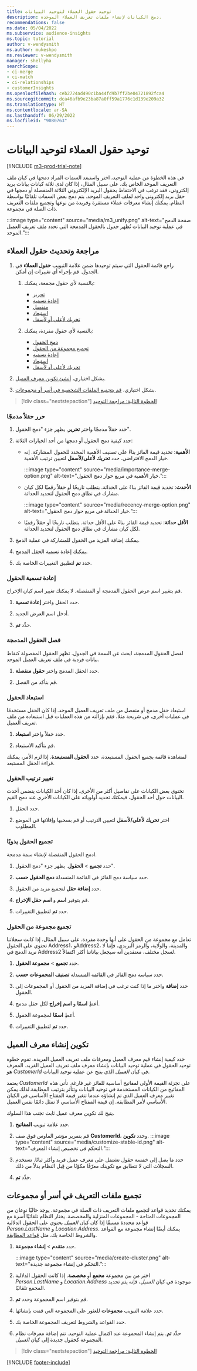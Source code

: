 ```yaml
---
title: توحيد حقول العملاء لتوحيد البيانات
description: دمج الكيانات لإنشاء ملفات تعريف العملاء الموحدة.
recommendations: false
ms.date: 05/04/2022
ms.subservice: audience-insights
ms.topic: tutorial
author: v-wendysmith
ms.author: mukeshpo
ms.reviewer: v-wendysmith
manager: shellyha
searchScope:
- ci-merge
- ci-match
- ci-relationships
- customerInsights
ms.openlocfilehash: ceb2724ad490c1ba44fd9b7ff2be04721892fca4
ms.sourcegitcommit: dca46afb9e23ba87a0ff59a1776c1d139e209a32
ms.translationtype: HT
ms.contentlocale: ar-SA
ms.lasthandoff: 06/29/2022
ms.locfileid: "9080763"
---
```

# <a name="unify-customer-fields-for-data-unification"></a>توحيد حقول العملاء لتوحيد البيانات

[!INCLUDE [m3-prod-trial-note](includes/m3-prod-trial-note.md)]

في هذه الخطوة من عملية التوحيد، اختر واستبعد السمات المراد دمجها في كيان ملف التعريف الموحد الخاص بك. على سبيل المثال، إذا كان لدى ثلاثة كيانات بيانات بريد إلكتروني، فقد ترغب في الاحتفاظ بحقول البريد الإلكتروني الثلاثة المنفصلة أو دمجها في حقل بريد إلكتروني واحد لملف التعريف الموحد. يتم دمج بعض السمات تلقائيًا بواسطة النظام. يمكنك إنشاء معرفات عملاء مستقرة وفريدة من نوعها وتجميع ملفات التعريف ذات الصلة في مجموعة.

:::image type="content" source="media/m3_unify.png" alt-text="صفحة الدمج في عملية توحيد البيانات تُظهر جدول بالحقول المدمجة التي تحدد ملف تعريف العميل الموحد.":::

## <a name="review-and-update-the-customer-fields"></a>مراجعة وتحديث حقول العملاء

1. راجع قائمة الحقول التي سيتم توحيدها ضمن علامة التبويب **حقول العملاء** في الجدول. قم بإجراء أي تغييرات إن أمكن.

   1. بالنسبة لأي حقول مجمعة، يمكنك:
      - [تحرير](#edit-a-merged-field)
      - [إعادة تسمية](#rename-fields)
      - [منفصل](#separate-merged-fields)
      - [استبعاد](#exclude-fields)
      - [تحريك لأعلى أو لأسفل](#change-the-order-of-fields)

   1. بالنسبة لأي حقول مفردة، يمكنك:
      - [دمج الحقول](#combine-fields-manually)
      - [تجميع مجموعة من الحقول](#combine-a-group-of-fields)
      - [إعادة تسمية](#rename-fields)
      - [استبعاد](#exclude-fields)
      - [تحريك لأعلى أو لأسفل](#change-the-order-of-fields)

1. بشكل اختياري، [أنشئ تكوين معرف العميل](#configure-customer-id-generation).

1. بشكل اختياري، [قم بتجميع الملفات الشخصية في أسر أو مجموعات](#group-profiles-into-households-or-clusters).

> [!div class="nextstepaction"]
> [الخطوة التالية: مراجعة التوحيد](review-unification.md)

### <a name="edit-a-merged-field"></a>حرر حقلاً مدمجًا

1. حدد حقلاً مدمجًا واختر **تحرير**. يظهر جزء "دمج الحقول".

1. حدد كيفية دمج الحقول أو دمجها من أحد الخيارات الثلاثة:
    - **الأهمية**: تحديد قيمة الفائز بناءً على تصنيف الأهمية المحدد للحقول المشاركة. إنه خيار الدمج الافتراضي. حدد **تحريك لأعلى/لأسفل** لتعيين ترتيب الأهمية.

      :::image type="content" source="media/importance-merge-option.png" alt-text="خيار الأهمية في مربع حوار دمج الحقول.":::

    - **الأحدث**: تحديد قيمة الفائز بناءً على الحداثة. يتطلب تاريخًا أو حقلاً رقميًا لكل كيان مشارك في نطاق دمج الحقول لتحديد الحداثة.

      :::image type="content" source="media/recency-merge-option.png" alt-text="خيار الحداثة في مربع حوار دمج الحقول.":::

    - **الأقل حداثة**: تحديد قيمة الفائز بناءً على الأقل حداثة. يتطلب تاريخًا أو حقلاً رقميًا لكل كيان مشارك في نطاق دمج الحقول لتحديد الحداثة.

1. يمكنك إضافة المزيد من الحقول للمشاركة في عملية الدمج.

1. يمكنك إعادة تسمية الحقل المدمج.

1. حدد **تم** لتطبيق التغييرات الخاصة بك.

### <a name="rename-fields"></a>إعادة تسمية الحقول

قم بتغيير اسم عرض الحقول المدمجة أو المنفصلة. لا يمكنك تغيير اسم كيان الإخراج.

1. حدد الحقل واختر **إعادة تسمية**.

1. أدخل اسم العرض الجديد.

1. حدِّد **تم**.

### <a name="separate-merged-fields"></a>فصل الحقول المدمجة

لفصل الحقول المدمجة، ابحث عن السمة في الجدول. تظهر الحقول المفصولة كنقاط بيانات فردية في ملف تعريف العميل الموحد.

1. حدد الحقل المدمج واختر **حقول منفصلة**.

1. قم بتأكد من الفصل.

### <a name="exclude-fields"></a>استبعاد الحقول

استبعاد حقل مدمج أو منفصل من ملف تعريف العميل الموحد. إذا كان الحقل مستخدمًا في عمليات أخرى، في شريحة مثلا، فقم بإزالته من هذه العمليات قبل استبعاده من ملف تعريف العميل.

1. حدد حقلاً واختر **استبعاد**.

1. قم بتأكيد الاستبعاد.

لمشاهدة قائمة بجميع الحقول المستبعدة، حدد **الحقول المستبعدة**. إذا لزم الأمر، يمكنك قراءة الحقل المستبعد.

### <a name="change-the-order-of-fields"></a>تغيير ترتيب الحقول

تحتوي بعض الكيانات على تفاصيل أكثر من الأخرى. إذا كان أحد الكيانات يتضمن أحدث البيانات حول أحد الحقول، فيمكنك تحديد أولوياته على الكيانات الأخرى عند دمج القيم.

1. حدد الحقل.
  
1. اختر **تحريك لأعلى/لأسفل** لتعيين الترتيب أو قم بسحبها وإفلاتها في الموضع المطلوب.

### <a name="combine-fields-manually"></a>تجميع الحقول يدويًا

ادمج الحقول المنفصلة لإنشاء سمة مدمجة.

1. حدد **تجميع** > **الحقول**. يظهر جزء "دمج الحقول".

1. حدد سياسة دمج الفائز في القائمة المنسدلة **دمج الحقول حسب**.

1. حدد **إضافة حقل** لتجميع مزيد من الحقول.

1. قم بتوفير **اسم** و **اسم حقل الإخراج**.

1. حدد **تم** لتطبيق التغييرات.

### <a name="combine-a-group-of-fields"></a>تجميع مجموعة من الحقول

تعامل مع مجموعة من الحقول على أنها وحدة مفردة. على سبيل المثال، إذا كانت سجلاتنا تحتوي على الحقول Address1، وAddress2، والمدينة، والولاية، والرمز البريدي، فإننا لا نريد الدمج في Address2 لسجل مختلف، معتقدين أنه سيجعل بياناتنا أكثر اكتمالاً.

1. حدد **تجميع** > **مجموعة الحقول**.

1. حدد سياسة دمج الفائز في القائمة المنسدلة **‏‫تصنيف المجموعات حسب‬**.

1. حدد **إضافة** واختر ما إذا كنت ترغب في إضافة المزيد من الحقول أو المجموعات إلى الحقول.

1. أعطِ **اسمًا** و **اسم إخراج** لكل حقل مدمج.

1. أعطِ **اسمًا** لمجموعة الحقول.

1. حدد **تم** لتطبيق التغييرات.

## <a name="configure-customer-id-generation"></a>تكوين إنشاء معرف العميل

حدد كيفية إنشاء قيم معرف العميل ومعرفات ملف تعريف العميل الفريدة. تقوم خطوة توحيد الحقول في عملية توحيد البيانات بإنشاء معرف ملف تعريف العميل الفريد. المعرف هو *CustomerId* في كيان *العميل* الذي ينتج عن عملية توحيد البيانات.

يعتمد *CustomerId*  على تجزئة القيمة الأولى لمفاتيح أساسية للفائز غير فارغة. تأتي هذه المفاتيح من الكيانات المستخدمة في توحيد البيانات وتتأثر بترتيب المطابقة.لذلك يمكن تغيير معرف العميل الذي تم إنشاؤه عندما تتغير قيمة المفتاح الأساسي في الكيان الأساسي لأمر المطابقة. إن قيمة المفتاح الأساسي لا تمثل دائمًا نفس العميل.

يتيح لك تكوين معرف عميل ثابت تجنب هذا السلوك.

1. حدد علامة تبويب **المفاتيح**.

1. قم بتمرير مؤشر الماوس فوق صف **CustomerId**، وحدد **تكوين**.
   :::image type="content" source="media/customize-stable-id.png" alt-text="التحكم في تخصيص إنشاء المعرف.":::

1. حدد ما يصل إلى خمسة حقول تشتمل على معرف عميل فريد وأكثر ثباتًا. تستخدم السجلات التي لا تتطابق مع تكوينك معرّفًا مكوّنًا من قِبل النظام بدلاً من ذلك.  

1. حدِّد **تم**.

## <a name="group-profiles-into-households-or-clusters"></a>تجميع ملفات التعريف في أسر أو مجموعات

يمكنك تحديد قواعد لتجميع ملفات التعريف ذات الصلة في مجموعة. يوجد حاليًا نوعان من المجموعات المتاحة - المجموعات المنزلية والمخصصة. يختار النظام تلقائيًا أسرة مع قواعد محددة مسبقًا إذا كان كيان *العميل* يحتوي على الحقول الدلالية *Person.LastName* و *Location.Address*. يمكنك أيضًا إنشاء مجموعة مع القواعد والشروط الخاصة بك، مثل [قواعد المطابقة](match-entities.md#define-rules-for-match-pairs).

1. حدد **متقدم** > **إنشاء مجموعة**.

   :::image type="content" source="media/create-cluster.png" alt-text="التحكم في إنشاء مجموعة جديدة.":::

1. اختر من بين مجموعة **مجمع** أو **مخصصة**. إذا كانت الحقول الدلالية *Person.LastName* و *Location.Address* موجودة في كيان *العميل*، فإنه يتم تحديد المجمع تلقائيًا.

1. قم بتوفير اسم المجموعة وحدد **تم**.

1. حدد علامة التبويب **مجموعات** للعثور على المجموعة التي قمت بإنشائها.

1. حدد القواعد والشروط لتعريف المجموعة الخاصة بك.

1. حدِّد **تم**. يتم إنشاء المجموعة عند اكتمال عملية التوحيد. تتم إضافة معرفات نظام المجموعة كحقول جديدة إلى كيان *العميل*.

> [!div class="nextstepaction"]
> [الخطوة التالية: مراجعة التوحيد](review-unification.md)

[!INCLUDE [footer-include](includes/footer-banner.md)]
